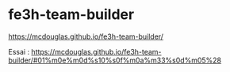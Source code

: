 # fe3h-team-builder

https://mcdouglas.github.io/fe3h-team-builder/

Essai : https://mcdouglas.github.io/fe3h-team-builder/#01%m0e%m0d%s10%s0f%m0a%m33%s0d%m05%28
